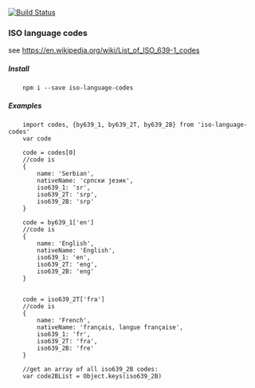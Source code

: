 [![Build Status](https://travis-ci.org/pubcore/iso-language-codes.svg?branch=master)](https://travis-ci.org/pubcore/iso-language-codes)

### ISO language codes
see https://en.wikipedia.org/wiki/List_of_ISO_639-1_codes

##### Install
		npm i --save iso-language-codes

##### Examples
		import codes, {by639_1, by639_2T, by639_2B} from 'iso-language-codes'
		var code

		code = codes[0]
		//code is
		{ 	
			name: 'Serbian',
  			nativeName: 'српски језик',
  			iso639_1: 'sr',
  			iso639_2T: 'srp',
  			iso639_2B: 'srp'
		}

		code = by639_1['en']
		//code is
		{ 	
			name: 'English',
  			nativeName: 'English',
  			iso639_1: 'en',
  			iso639_2T: 'eng',
  			iso639_2B: 'eng'
		}


		code = iso639_2T['fra']
		//code is
		{
			name: 'French',
  			nativeName: 'français, langue française',
  			iso639_1: 'fr',
  			iso639_2T: 'fra',
  			iso639_2B: 'fre'
		}

		//get an array of all iso639_2B codes:
		var code2BList = Object.keys(iso639_2B)
